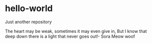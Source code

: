 # hello-world
Just another repository

The heart may be weak, sometimes it may even give in,
But I know that deep down there is a light that never goes out!- Sora
Meow
woof
